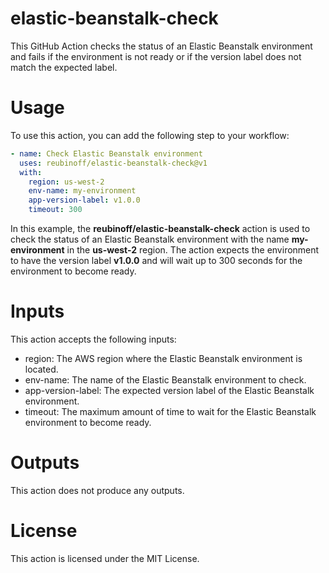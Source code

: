# elastic-beanstalk-check
This GitHub Action checks the status of an Elastic Beanstalk environment and fails if the environment is not ready or if the version label does not match the expected label.

# Usage
To use this action, you can add the following step to your workflow:

```yml
- name: Check Elastic Beanstalk environment
  uses: reubinoff/elastic-beanstalk-check@v1
  with:
    region: us-west-2
    env-name: my-environment
    app-version-label: v1.0.0
    timeout: 300
```

In this example, the **reubinoff/elastic-beanstalk-check** action is used to check the status of an Elastic Beanstalk environment with the name __my-environment__ in the __us-west-2__ region. The action expects the environment to have the version label __v1.0.0__ and will wait up to 300 seconds for the environment to become ready.


# Inputs
This action accepts the following inputs:

* region: The AWS region where the Elastic Beanstalk environment is located.
* env-name: The name of the Elastic Beanstalk environment to check.
* app-version-label: The expected version label of the Elastic Beanstalk environment.
* timeout: The maximum amount of time to wait for the Elastic Beanstalk environment to become ready.

# Outputs
This action does not produce any outputs.

# License
This action is licensed under the MIT License.
